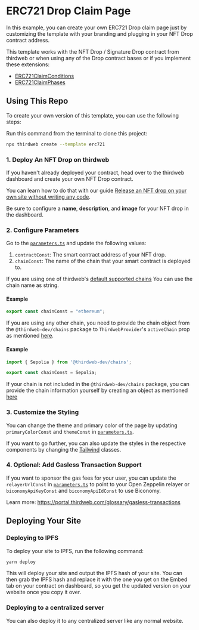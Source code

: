 # ERC721 Drop Claim Page

In this example, you can create your own ERC721 Drop claim page just by customizing the template with your branding and plugging in your NFT Drop contract address.

This template works with the NFT Drop / Signature Drop contract from thirdweb or when using any of the Drop contract bases or if you implement these extensions:

- [ERC721ClaimConditions](https://portal.thirdweb.com/solidity/extensions/erc721claimconditions)
- [ERC721ClaimPhases](https://portal.thirdweb.com/solidity/extensions/erc721claimphases)

## Using This Repo

To create your own version of this template, you can use the following steps:

Run this command from the terminal to clone this project:

```bash
npx thirdweb create --template erc721
```

### 1. Deploy An NFT Drop on thirdweb

If you haven't already deployed your contract, head over to the thirdweb dashboard and create your own NFT Drop contract.

You can learn how to do that with our guide [Release an NFT drop on your own site without writing any code](https://portal.thirdweb.com/guides/release-an-nft-drop-with-no-code#create-a-drop-contract).

Be sure to configure a **name**, **description**, and **image** for your NFT drop in the dashboard.

### 2. Configure Parameters

Go to the [`parameters.ts`](/src/consts/parameters.ts) and update the following values:

1. `contractConst`: The smart contract address of your NFT drop.
2. `chainConst`: The name of the chain that your smart contract is deployed to.

If you are using one of thirdweb's [default supported chains](https://portal.thirdweb.com/react/react.thirdwebprovider#default-chains) You can use the chain name as string.

#### Example

```ts
export const chainConst = "ethereum";
```

If you are using any other chain, you need to provide the chain object from the `@thirdweb-dev/chains` package to `ThirdwebProvider`'s `activeChain` prop as mentioned [here](https://portal.thirdweb.com/react/react.thirdwebprovider#activechain-recommended).


#### Example

```ts
import { Sepolia } from '@thirdweb-dev/chains';

export const chainConst = Sepolia;
```

If your chain is not included in the `@thirdweb-dev/chains` package, you can provide the chain information yourself by creating an object as mentioned [here](https://portal.thirdweb.com/react/react.thirdwebprovider#custom-evm-chains)


### 3. Customize the Styling

You can change the theme and primary color of the page by updating `primaryColorConst` and `themeConst` in [`parameters.ts`](/src/consts/parameters.ts).

If you want to go further, you can also update the styles in the respective components by changing the [Tailwind](https://tailwindcss.com/) classes.

### 4. Optional: Add Gasless Transaction Support

If you want to sponsor the gas fees for your user, you can update the `relayerUrlConst` in [`parameters.ts`](/src/consts/parameters.ts) to point to your Open Zeppelin relayer or `biconomyApiKeyConst` and `biconomyApiIdConst` to use Biconomy.

Learn more: https://portal.thirdweb.com/glossary/gasless-transactions

## Deploying Your Site

### Deploying to IPFS

To deploy your site to IPFS, run the following command:

```bash
yarn deploy
```

This will deploy your site and output the IPFS hash of your site. You can then grab the IPFS hash and replace it with the one you get on the Embed tab on your contract on dashboard, so you get the updated version on your website once you copy it over.

### Deploying to a centralized server

You can also deploy it to any centralized server like any normal website.

